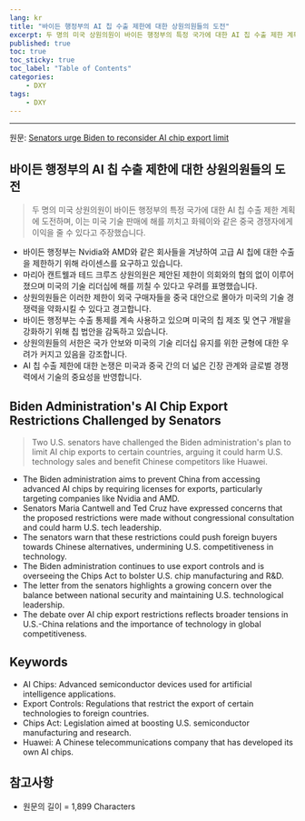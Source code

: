 ```yaml
---
lang: kr
title: "바이든 행정부의 AI 칩 수출 제한에 대한 상원의원들의 도전"
excerpt: 두 명의 미국 상원의원이 바이든 행정부의 특정 국가에 대한 AI 칩 수출 제한 계획에 도전하며, 이는 미국 기술 판매에 해를 끼치고 화웨이와 같은 중국 경쟁자에게 이익을 줄 수 있다고 주장했습니다.
published: true
toc: true
toc_sticky: true
toc_label: "Table of Contents"
categories:
    - DXY
tags:
    - DXY
---
```


---

  원문: [Senators urge Biden to reconsider AI chip export limit](https://www.investing.com/news/stock-market-news/senators-urge-biden-to-reconsider-ai-chip-export-limit-93CH-3785131)

## 바이든 행정부의 AI 칩 수출 제한에 대한 상원의원들의 도전

> 두 명의 미국 상원의원이 바이든 행정부의 특정 국가에 대한 AI 칩 수출 제한 계획에 도전하며, 이는 미국 기술 판매에 해를 끼치고 화웨이와 같은 중국 경쟁자에게 이익을 줄 수 있다고 주장했습니다.


- 바이든 행정부는 Nvidia와 AMD와 같은 회사들을 겨냥하여 고급 AI 칩에 대한 수출을 제한하기 위해 라이센스를 요구하고 있습니다.
- 마리아 캔트웰과 테드 크루즈 상원의원은 제안된 제한이 의회와의 협의 없이 이루어졌으며 미국의 기술 리더십에 해를 끼칠 수 있다고 우려를 표명했습니다.
- 상원의원들은 이러한 제한이 외국 구매자들을 중국 대안으로 몰아가 미국의 기술 경쟁력을 약화시킬 수 있다고 경고합니다.
- 바이든 행정부는 수출 통제를 계속 사용하고 있으며 미국의 칩 제조 및 연구 개발을 강화하기 위해 칩 법안을 감독하고 있습니다.
- 상원의원들의 서한은 국가 안보와 미국의 기술 리더십 유지를 위한 균형에 대한 우려가 커지고 있음을 강조합니다.
- AI 칩 수출 제한에 대한 논쟁은 미국과 중국 간의 더 넓은 긴장 관계와 글로벌 경쟁력에서 기술의 중요성을 반영합니다.

## Biden Administration's AI Chip Export Restrictions Challenged by Senators

> Two U.S. senators have challenged the Biden administration's plan to limit AI chip exports to certain countries, arguing it could harm U.S. technology sales and benefit Chinese competitors like Huawei.


- The Biden administration aims to prevent China from accessing advanced AI chips by requiring licenses for exports, particularly targeting companies like Nvidia and AMD.
- Senators Maria Cantwell and Ted Cruz have expressed concerns that the proposed restrictions were made without congressional consultation and could harm U.S. tech leadership.
- The senators warn that these restrictions could push foreign buyers towards Chinese alternatives, undermining U.S. competitiveness in technology.
- The Biden administration continues to use export controls and is overseeing the Chips Act to bolster U.S. chip manufacturing and R&D.
- The letter from the senators highlights a growing concern over the balance between national security and maintaining U.S. technological leadership.
- The debate over AI chip export restrictions reflects broader tensions in U.S.-China relations and the importance of technology in global competitiveness.

## Keywords

- AI Chips: Advanced semiconductor devices used for artificial intelligence applications.
- Export Controls: Regulations that restrict the export of certain technologies to foreign countries.
- Chips Act: Legislation aimed at boosting U.S. semiconductor manufacturing and research.
- Huawei: A Chinese telecommunications company that has developed its own AI chips.

## 참고사항

- 원문의 길이 = 1,899 Characters

